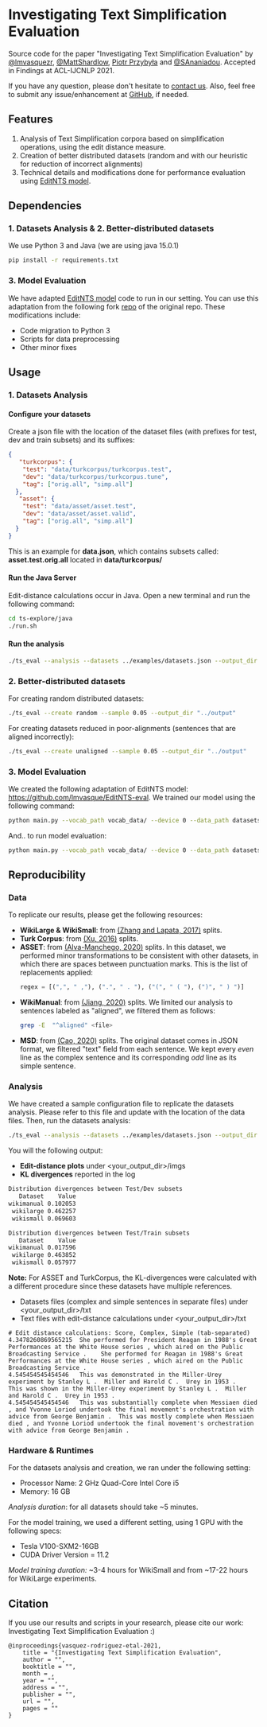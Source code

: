 # Investigating Text Simplification Evaluation
Source code for the paper "Investigating Text Simplification Evaluation" by [@lmvasquezr](https://twitter.com/lmvasquezr), [@MattShardlow](https://twitter.com/MattShardlow), [Piotr Przybyła](https://home.ipipan.waw.pl/p.przybyla/) and [@SAnaniadou](https://twitter.com/SAnaniadou). Accepted in Findings at ACL-IJCNLP 2021.

If you have any question, please don't hesitate to [contact us](mailto:lvasquezcr@gmail.com). Also, feel free to submit any issue/enhancement at [GitHub](https://github.com/lmvasque/ts-explore/issues), if needed. 
## Features


1. Analysis of Text Simplification corpora based on simplification operations, using the edit distance measure.
1. Creation of better distributed datasets (random and with our heuristic for reduction of incorrect alignments)
1. Technical details and modifications done for performance evaluation using [EditNTS model](https://github.com/yuedongP/EditNTS). 


## Dependencies

### 1. Datasets Analysis & 2. Better-distributed datasets

We use Python 3 and Java (we are using java 15.0.1)

```bash
pip install -r requirements.txt
```

### 3. Model Evaluation

We have adapted [EditNTS model](https://github.com/yuedongP/EditNTS) code to run in our setting. You can use this adaptation from the following fork [repo](https://github.com/lmvasque/EditNTS-eval) of the original repo. These modifications include:
- Code migration to Python 3  
- Scripts for data preprocessing
- Other minor fixes

## Usage

### 1. Datasets Analysis 


#### Configure your datasets

Create a json file with the location of the dataset files (with prefixes for test, dev and train subsets) and its suffixes:
```json
{
   "turkcorpus": {
    "test": "data/turkcorpus/turkcorpus.test",
    "dev": "data/turkcorpus/turkcorpus.tune",
    "tag": ["orig.all", "simp.all"]
  },
   "asset": {
    "test": "data/asset/asset.test",
    "dev": "data/asset/asset.valid",
    "tag": ["orig.all", "simp.all"]
  }
}
```

This is an example for **data.json**, which contains subsets called: **asset.test.orig.all** located in **data/turkcorpus/**

#### Run the Java Server
Edit-distance calculations occur in Java. Open a new terminal and run the following command:
```bash
cd ts-explore/java
./run.sh
```

#### Run the analysis 
```bash
./ts_eval --analysis --datasets ../examples/datasets.json --output_dir "../output"
```

### 2. Better-distributed datasets

For creating random distributed datasets:
```bash
./ts_eval --create random --sample 0.05 --output_dir "../output"
```

For creating datasets reduced in poor-alignments (sentences that are aligned incorrectly):
```bash
./ts_eval --create unaligned --sample 0.05 --output_dir "../output"
```


### 3. Model Evaluation

We created the following adaptation of EditNTS model: https://github.com/lmvasque/EditNTS-eval. We trained our model using the following command:
```bash
python main.py --vocab_path vocab_data/ --device 0 --data_path datasets/<dataset_dir>/<dataset_train_dev> --store_dir <output_dir> --batch_size 64 --lr 0.001 --vocab_size 30000 --run_training
```
And.. to run model evaluation:
```bash
python main.py --vocab_path vocab_data/ --device 0 --data_path datasets/<dataset_dir>/<dataset_test> --store_dir output/ --load_model output/<model>/checkpoints/<checkpoints_dir> --batch_size 64 --lr 0.001 --vocab_size 30000 --run_eval
```

## Reproducibility 

### Data
To replicate our results, please get the following resources:
- **WikiLarge & WikiSmall**: from [(Zhang and Lapata, 2017)](https://xingxingzhang.github.io/dress/) splits.
- **Turk Corpus**: from [(Xu, 2016)](https://github.com/cocoxu/simplification/tree/master/data/turkcorpus) splits.
- **ASSET**: from [(Alva-Manchego, 2020)](https://github.com/facebookresearch/asset) splits. In this dataset, we performed minor transformations to be consistent with other datasets, in which there are spaces between punctuation marks. This is the list of replacements applied:
  ```python
  regex = [(",", " ,"), (".", " . "), ("(", " ( "), (")", " ) ")]
  ```
- **WikiManual**: from [(Jiang, 2020)](https://github.com/chaojiang06/wiki-auto) splits. We limited our analysis to sentences labeled as "aligned", we filtered them as follows:
  ```bash
  grep -E  "^aligned" <file> 
  ```
- **MSD**: from [(Cao, 2020)](https://srhthu.github.io/expertise-style-transfer/#disclaimer) splits. The original dataset comes in JSON format, we filtered "text" field from each sentence. We kept every *even* line as the complex sentence and its corresponding *odd* line as its simple sentence.

### Analysis
We have created a sample configuration file to replicate the datasets analysis. Please refer to this file and update with the location of the data files. Then, run the datasets analysis:
```bash
./ts_eval --analysis --datasets ../examples/datasets.json --output_dir "../output"
```

You will the following output:

- **Edit-distance plots** under <your_output_dir>/imgs 
- **KL divergences** reported in the log

```bash
Distribution divergences between Test/Dev subsets
   Dataset    Value
wikimanual 0.102053
 wikilarge 0.462257
 wikismall 0.069603

Distribution divergences between Test/Train subsets
   Dataset    Value
wikimanual 0.017596
 wikilarge 0.463852
 wikismall 0.057977

```
**Note:** For ASSET and TurkCorpus, the KL-divergences were calculated with a different procedure since these datasets have multiple references.
- Datasets files (complex and simple sentences in separate files) under <your_output_dir>/txt
- Text files with edit-distance calculations under <your_output_dir>/txt
```text
# Edit distance calculations: Score, Complex, Simple (tab-separated)
4.3478260869565215	She performed for President Reagan in 1988's Great Performances at the White House series , which aired on the Public Broadcasting Service .	She performed for Reagan in 1988's Great Performances at the White House series , which aired on the Public Broadcasting Service .
4.545454545454546	This was demonstrated in the Miller-Urey experiment by Stanley L .  Miller and Harold C .  Urey in 1953 .	This was shown in the Miller-Urey experiment by Stanley L .  Miller and Harold C .  Urey in 1953 .
4.545454545454546	This was substantially complete when Messiaen died , and Yvonne Loriod undertook the final movement's orchestration with advice from George Benjamin .	This was mostly complete when Messiaen died , and Yvonne Loriod undertook the final movement's orchestration with advice from George Benjamin .
```

### Hardware & Runtimes
For the datasets analysis and creation, we ran under the following setting:
-  Processor Name:	2 GHz Quad-Core Intel Core i5
-  Memory:	16 GB

*Analysis duration*: for all datasets should take ~5 minutes.

For the model training, we used a different setting, using 1 GPU with the following specs:
- Tesla V100-SXM2-16GB
- CUDA Driver Version = 11.2

*Model training duration:* ~3-4 hours for WikiSmall and from ~17-22 hours for WikiLarge experiments.

## Citation

If you use our results and scripts in your research, please cite our work: Investigating Text Simplification Evaluation :)

```
@inproceedings{vasquez-rodriguez-etal-2021,
    title = "{Investigating Text Simplification Evaluation",
    author = "",
    booktitle = "",
    month = ,
    year = "",
    address = "",
    publisher = "",
    url = "",
    pages = ""
}
```

